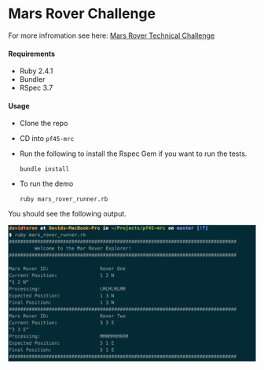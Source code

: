 
# Mars Rover Challenge  

For more infromation see here: [Mars Rover Technical Challenge](https://goo.gl/4YAyNG)
  
#### Requirements  
  
- Ruby 2.4.1  
- Bundler  
- RSpec 3.7  
  
  
 #### Usage   
   
- Clone the repo  
 - CD into `pf45-mrc`   
- Run the following to install the Rspec Gem if you want to run the tests.  
   
   
      bundle install 

- To run the demo   
   
   
      ruby mars_rover_runner.rb      
   
 You should see the following output.    
     
   ![demo](/images/example1.png)
